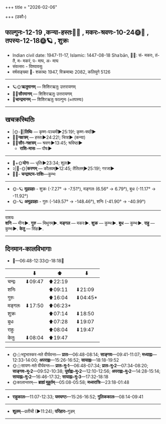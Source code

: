 +++
title = "2026-02-06"

+++
(उकौ॰)
## फाल्गुनः-12-19  ,कन्या-हस्तः🌛🌌  ,  मकरः-श्रवणः-10-24🌞🌌  ,  तपस्यः-12-18🌞🪐  , शुक्रः
- Indian civil date: 1947-11-17, Islamic: 1447-08-18 Shaʿbān, 🌌🌞: सं- मकरः, तं- तै, म- मकरं, प- माघ, अ- माघ
- संवत्सरः - विश्वावसुः
- वर्षसङ्ख्या 🌛- शकाब्दः 1947, विक्रमाब्दः 2082, कलियुगे 5126
___________________
- 🪐🌞**ऋतुमानम्** — शिशिरऋतुः उत्तरायणम्
- 🌌🌞**सौरमानम्** — शिशिरऋतुः उत्तरायणम्
- 🌛**चान्द्रमानम्** — शिशिरऋतुः फाल्गुनः (≈तपस्यः)
___________________


## खचक्रस्थितिः
- |🌞-🌛|**तिथिः** — कृष्ण-पञ्चमी►25:19!; कृष्ण-षष्ठी►  
- 🌌🌛**नक्षत्रम्** — हस्तः►24:22!; चित्रा► (कन्या)  
- 🌌🌞**सौर-नक्षत्रम्** — श्रवणः►13:45; श्रविष्ठा►  
  - **राशि-मासः** — पौषः► 
___________________
- 🌛+🌞**योगः** — धृतिः►23:34; शूलः►  
- २|🌛-🌞|**करणम्** — कौलवम्►12:45; तैतिलम्►25:19!; गरजा►  
- 🌌🌛- **चन्द्राष्टम-राशिः**—कुम्भः  
___________________
- 🌞-🪐 **मूढग्रहाः** - शुक्रः (-7.27° → -7.51°), मङ्गलः (6.56° → 6.79°), बुधः (-11.17° → -11.92°)
- 🌞-🪐 **अमूढग्रहाः** - गुरुः (-149.57° → -148.46°), शनिः (-41.90° → -40.99°)
___________________
राशयः  
**शनि** — मीनः►. **गुरु** — मिथुनम्►. **मङ्गल** — मकरः►. **शुक्र** — कुम्भः►. **बुध** — कुम्भः►. **राहु** — कुम्भः►. **केतु** — सिंहः►. 
___________________


## दिनमान-कालविभागाः
- 🌅—06:48-12:33🌞-18:18🌇  

|      |⬇     |⬆     |⬇     |
|------|-----|-----|------|
|चन्द्रः|⬇09:47 |⬆22:19 |     |
|शनिः   |     |⬆09:11 |⬇21:09 |
|गुरुः  |     |⬆16:04 |⬇04:45*|
|मङ्गलः |⬇17:50 |⬆06:23*|     |
|शुक्रः |     |⬆07:14 |⬇18:50 |
|बुधः   |     |⬆07:28 |⬇19:07 |
|राहुः  |     |⬆08:04 |⬇19:47 |
|केतुः  |⬇08:04 |⬆19:47 |     |
___________________
- 🌞⚝भट्टभास्कर-मते वीर्यवन्तः— **प्रातः**—06:48-08:14; **साङ्गवः**—09:41-11:07; **मध्याह्नः**—12:33-14:00; **अपराह्णः**—15:26-16:52; **सायाह्नः**—18:18-19:52  
- 🌞⚝सायण-मते वीर्यवन्तः— **प्रातः-मु॰1**—06:48-07:34; **प्रातः-मु॰2**—07:34-08:20; **साङ्गवः-मु॰2**—09:52-10:38; **पूर्वाह्णः-मु॰2**—12:10-12:56; **अपराह्णः-मु॰2**—14:28-15:14; **सायाह्नः-मु॰2**—16:46-17:32; **सायाह्नः-मु॰3**—17:32-18:18  
- 🌞कालान्तरम्— **ब्राह्मं मुहूर्तम्**—05:08-05:58; **मध्यरात्रिः**—23:18-01:48  
___________________
- **राहुकालः**—11:07-12:33; **यमघण्टः**—15:26-16:52; **गुलिककालः**—08:14-09:41  
___________________
- **शूलम्**—प्रतीची (►11:24); **परिहारः**–गुडम्  
___________________
